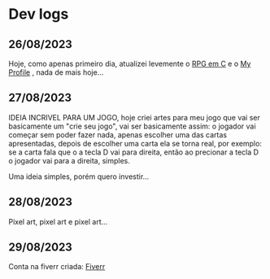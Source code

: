 # Dev logs

## 26/08/2023

Hoje, como apenas primeiro dia, atualizei levemente o [RPG em C](https://github.com/Marcelo-Marinho/rpg-in-c) e o [My Profile](https://github.com/Marcelo-Marinho/Marcelo-Marinho) , nada de mais hoje...

## 27/08/2023

IDEIA INCRIVEL PARA UM JOGO, hoje criei artes para meu jogo que vai ser basicamente um "crie seu jogo", vai ser basicamente assim: o jogador vai começar sem poder fazer nada, apenas escolher uma das cartas apresentadas, depois de escolher uma carta ela se torna real, por exemplo: se a carta fala que o a tecla D vai para direita, então ao precionar a tecla D o jogador vai para a direita, simples.

Uma ideia simples, porém quero investir...

## 28/08/2023

Pixel art, pixel art e pixel art...

## 29/08/2023

Conta na fiverr criada: [Fiverr](https://br.fiverr.com/marmarinho/create-a-random-game-for-you-in-godot)
